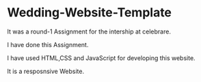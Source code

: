 # Wedding-Website-Template

It was a round-1 Assignment for the intership at celebrare.

I have done this Assignment.

I have used HTML,CSS and JavaScript for developing this website.

It is a resposnsive Website.
